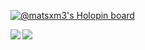 [![@matsxm3's Holopin board](https://holopin.me/matsxm3)](https://holopin.io/@matsxm3)

<a href="https://github.com/MATsxm">
  <img align="left" src="https://github-readme-stats.vercel.app/api?username=MATsxm&title_color=fff&icon_color=d3ff00&text_color=9f9f9f&bg_color=151515&show_icons=true">
</a>
<a href="https://github.com/MATsxm">
  <img align="left" src="https://github-readme-stats.vercel.app/api/top-langs?username=MATsxm&title_color=fff&icon_color=d3ff00&text_color=9f9f9f&bg_color=151515">
</a>

